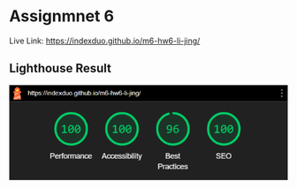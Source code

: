 # Assignmnet 6

Live Link: https://indexduo.github.io/m6-hw6-li-jing/

## Lighthouse Result

![Lighthouse Result](images/lighthouse-result.png)
